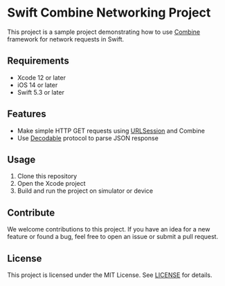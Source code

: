 # Swift Combine Networking Project

This project is a sample project demonstrating how to use [Combine](https://developer.apple.com/documentation/combine) framework for network requests in Swift.

## Requirements
- Xcode 12 or later
- iOS 14 or later
- Swift 5.3 or later

## Features
- Make simple HTTP GET requests using [URLSession](https://developer.apple.com/documentation/foundation/urlsession) and Combine
- Use [Decodable](https://developer.apple.com/documentation/swift/decodable) protocol to parse JSON response

## Usage
1. Clone this repository
2. Open the Xcode project
3. Build and run the project on simulator or device

## Contribute
We welcome contributions to this project. If you have an idea for a new feature or found a bug, feel free to open an issue or submit a pull request.

## License
This project is licensed under the MIT License. See [LICENSE](LICENSE) for details.
